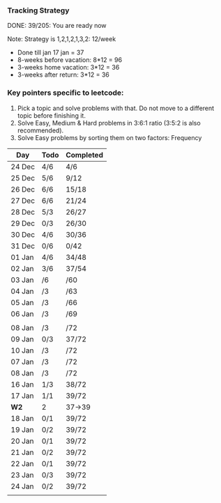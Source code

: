 ### Tracking Strategy
DONE: 39/205: You are ready now 

Note: Strategy is 1,2,1,2,1,3,2: 12/week

* Done till jan 17 jan = 37
* 8-weeks before vacation: 8*12 = 96
* 3-weeks home vacation: 3*12 = 36
* 3-weeks after return: 3*12 = 36 

### Key pointers specific to leetcode: 
1. Pick a topic and solve problems with that. Do not move to a different topic before finishing it. 
2. Solve Easy, Medium & Hard problems in 3:6:1 ratio (3:5:2 is also recommended). 
3. Solve Easy problems by sorting them on two factors: Frequency

| Day | Todo | Completed
--- | --- | ---
24 Dec | 4/6 | 4/6
25 Dec | 5/6 | 9/12
26 Dec | 6/6 | 15/18
27 Dec | 6/6 | 21/24
28 Dec | 5/3 | 26/27
29 Dec | 0/3 | 26/30
30 Dec | 4/6 | 30/36
31 Dec | 0/6 | 0/42
01 Jan | 4/6 | 34/48
02 Jan | 3/6 | 37/54
03 Jan |  /6 |  /60
04 Jan |  /3 |  /63
05 Jan |  /3 |  /66
06 Jan |  /3 |  /69
 |  | 
08 Jan |  /3 |  /72
09 Jan | 0/3 | 37/72
10 Jan |  /3 |  /72
07 Jan |  /3 |  /72
08 Jan |  /3 |  /72
16 Jan | 1/3 | 38/72
17 Jan | 1/1 | 39/72
**W2** | 2 | 37->39 
18 Jan | 0/1 | 39/72
19 Jan | 0/2 | 39/72
20 Jan | 0/1 | 39/72
21 Jan | 0/2 | 39/72
22 Jan | 0/1 | 39/72
23 Jan | 0/3 | 39/72
24 Jan | 0/2 | 39/72
 |  | 
